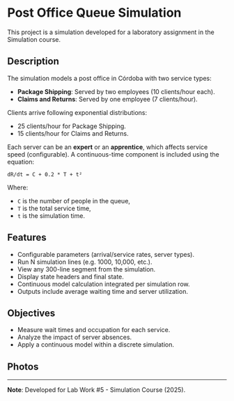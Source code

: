 # Post Office Queue Simulation

This project is a simulation developed for a laboratory assignment in the Simulation course.

## Description

The simulation models a post office in Córdoba with two service types:

- **Package Shipping**: Served by two employees (10 clients/hour each).
- **Claims and Returns**: Served by one employee (7 clients/hour).

Clients arrive following exponential distributions:
- 25 clients/hour for Package Shipping.
- 15 clients/hour for Claims and Returns.

Each server can be an **expert** or an **apprentice**, which affects service speed (configurable). A continuous-time component is included using the equation:

```
dR/dt = C + 0.2 * T + t²
```

Where:
- `C` is the number of people in the queue,
- `T` is the total service time,
- `t` is the simulation time.

## Features

- Configurable parameters (arrival/service rates, server types).
- Run N simulation lines (e.g. 1000, 10,000, etc.).
- View any 300-line segment from the simulation.
- Display state headers and final state.
- Continuous model calculation integrated per simulation row.
- Outputs include average waiting time and server utilization.

## Objectives

- Measure wait times and occupation for each service.
- Analyze the impact of server absences.
- Apply a continuous model within a discrete simulation.

## Photos



---

**Note**: Developed for Lab Work #5 - Simulation Course (2025).
